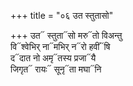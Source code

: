 +++
title = "०६ उत स्तुतासो"

+++
उत᳓ स्तुता᳓सो मरु᳓तो विअन्तु  
वि᳓श्वेभिर् ना᳓मभिर् न᳓रो हवीं᳓षि  
द᳓दात नो अमृ᳓तस्य प्रजा᳓यै  
जिगृत᳓ रायः᳓ सूनृ᳓ता मघा᳓नि
